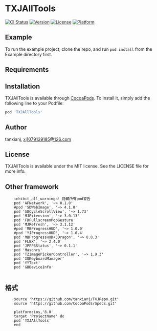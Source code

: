 # TXJAllTools

[![CI Status](http://img.shields.io/travis/tanxianj/TXJAllTools.svg?style=flat)](https://travis-ci.org/tanxianj/TXJAllTools)
[![Version](https://img.shields.io/cocoapods/v/TXJAllTools.svg?style=flat)](http://cocoapods.org/pods/TXJAllTools)
[![License](https://img.shields.io/cocoapods/l/TXJAllTools.svg?style=flat)](http://cocoapods.org/pods/TXJAllTools)
[![Platform](https://img.shields.io/cocoapods/p/TXJAllTools.svg?style=flat)](http://cocoapods.org/pods/TXJAllTools)

## Example

To run the example project, clone the repo, and run `pod install` from the Example directory first.

## Requirements

## Installation

TXJAllTools is available through [CocoaPods](http://cocoapods.org). To install
it, simply add the following line to your Podfile:

```ruby
pod 'TXJAllTools'
```
## Author

tanxianj, xj1079139185@126.com

## License

TXJAllTools is available under the MIT license. See the LICENSE file for more info.


## Other framework

```
    inhibit_all_warnings! 隐藏所有pod警告
    pod 'AFNetwork', '~> 0.1.0'
    #pod 'SDWebImage', '~> 4.1.0'
    pod 'SDCycleScrollView', '~> 1.73'
    pod 'MJExtension', '~> 3.0.13'
    pod 'FDFullscreenPopGesture'
    pod 'MJRefresh', '~> 3.1.12'
    #pod 'MBProgressHUD', '~> 1.0.0'
    #pod 'YJProgressHUD', '~> 1.0.4'
    pod 'MBProgressHUD+JDragon', '~> 0.0.3'
    pod 'FLEX', '~> 2.4.0'
    pod 'JPFPSStatus', '~> 0.1.1'
    pod 'Masonry'
    pod 'TZImagePickerController', '~> 1.9.3'
    pod 'IQKeyboardManager'
    pod 'YYText'
    pod 'GBDeviceInfo'
    

```
## 格式
```
    source 'https://github.com/tanxianj/TXJRepo.git'
    source 'https://github.com/CocoaPods/Specs.git'

    platform:ios,'8.0'
    target 'ProjectName' do
    pod 'TXJAllTools'
    end
```

